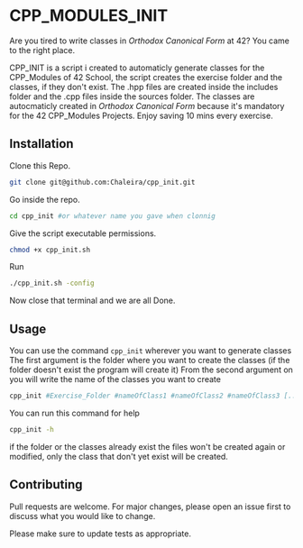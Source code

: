 # CPP_MODULES_INIT

Are you tired to write classes in *Orthodox Canonical Form* at 42? You came to the right place.

CPP_INIT is a script i created to automaticly generate classes for the CPP_Modules of 42 School, the script creates the exercise folder and the classes, if they don't exist. The .hpp files are created inside the includes folder and the .cpp files inside the sources folder. The classes are autocmaticly created in *Orthodox Canonical Form* because it's mandatory for the 42 CPP_Modules Projects. Enjoy saving 10 mins every exercise.

## Installation

Clone this Repo.
```bash
git clone git@github.com:Chaleira/cpp_init.git
```

Go inside the repo.
```bash
cd cpp_init #or whatever name you gave when clonnig
```

Give the script executable permissions.
```bash
chmod +x cpp_init.sh
```

Run
```bash
./cpp_init.sh -config
```
Now close that terminal and we are all Done.

## Usage
You can use the command ``cpp_init`` wherever you want to generate classes
The first argument is the folder where you want to create the classes (if the folder doesn't exist the program will create it)
From the second argument on you will write the name of the classes you want to create
```bash
cpp_init #Exercise_Folder #nameOfClass1 #nameOfClass2 #nameOfClass3 [...]
```
You can run this command for help
```bash
cpp_init -h
```
if the folder or the classes already exist the files won't be created again or modified, only the class that don't yet exist will be created.

## Contributing

Pull requests are welcome. For major changes, please open an issue first
to discuss what you would like to change.

Please make sure to update tests as appropriate.
